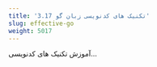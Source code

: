```yaml
---
title: '3.17 تکنیک های کدنویسی زبان گو'
slug: effective-go
weight: 5017
---
```


آموزش تکنیک های کدنویسی...
